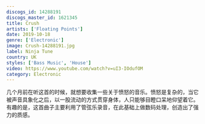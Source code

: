 ```yaml
---
discogs_id: 14288191
discogs_master_id: 1621345
title: Crush
artists: ['Floating Points']
date: 2019-10-18
genre: ['Electronic']
image: Crush-14288191.jpg
label: Ninja Tune
country: UK
styles: ['Bass Music', 'House']
video: https://www.youtube.com/watch?v=uI3-IOdufOM
category: Electronic
---
```

几个月前在听这首的时候，就想要收集一些关于愤怒的音乐。愤怒是复杂的，当它被声音具象化之后，以一股流动的方式贯穿身体，人只能够目瞪口呆地仰望着它。有趣的是，这首曲子主要利用了管弦乐录音，在此基础上做数码处理，创造出了强力的质感。